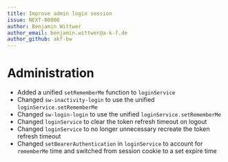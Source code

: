 ```yaml
---
title: Improve admin login session
issue: NEXT-00000
author: Benjamin Wittwer
author_email: benjamin.wittwer@a-k-f.de
author_github: akf-bw
---
```

# Administration
* Added a unified `setRememberMe` function to `loginService`
* Changed `sw-inactivity-login` to use the unified `loginService.setRememberMe`
* Changed `sw-login-login` to use the unified `loginService.setRememberMe`
* Changed `loginService` to clear the token refresh timeout on logout
* Changed `loginService` to no longer unnecessary recreate the token refresh timeout
* Changed `setBearerAuthentication` in `loginService` to account for `rememberMe` time and switched from session cookie to a set expire time
